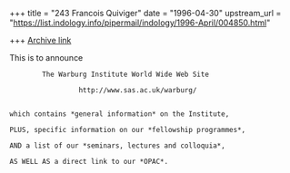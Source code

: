 +++
title = "243 Francois Quiviger"
date = "1996-04-30"
upstream_url = "https://list.indology.info/pipermail/indology/1996-April/004850.html"

+++
[Archive link](https://list.indology.info/pipermail/indology/1996-April/004850.html)




This is to announce 

            The Warburg Institute World Wide Web Site

                     http://www.sas.ac.uk/warburg/


	which contains *general information* on the Institute, 

	PLUS, specific information on our *fellowship programmes*,

	AND a list of our *seminars, lectures and colloquia*,

	AS WELL AS a direct link to our *OPAC*.











